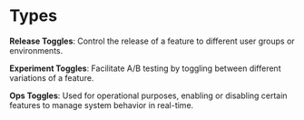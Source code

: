 # Types

<div>
  <p><strong>Release Toggles</strong>: Control the release of a feature to different user groups or environments.</p>
  <p><strong>Experiment Toggles</strong>: Facilitate A/B testing by toggling between different variations of a feature.</p>
  <p><strong>Ops Toggles</strong>: Used for operational purposes, enabling or disabling certain features to manage system behavior in real-time.</p>
</div>

<!-- ./components/SelfPromo.vue -->
<SelfPromo />

<style>
  .slidev-layout.intro h1 {
    color: var(--slidev-theme-primary);
  }
  .slidev-layout p {
    margin-top: 1.5rem;
  }
</style>

<!--
Some comment
-->